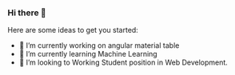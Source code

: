 ### Hi there 👋

Here are some ideas to get you started:

- 🔭 I’m currently working on angular material table
- 🌱 I’m currently learning Machine Learning
- 👯 I’m looking to Working Student position in Web Development.

